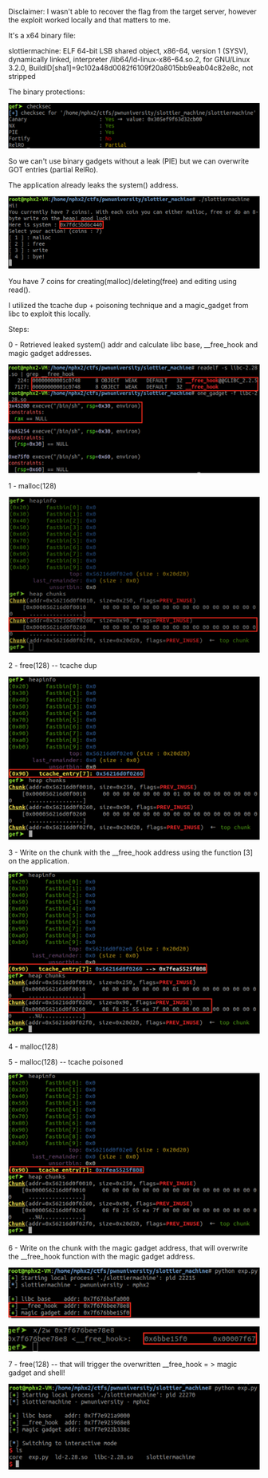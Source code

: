 Disclaimer: I wasn't able to recover the flag from the target server, however the exploit worked locally and that matters to me. 

It's a x64 binary file:

slottiermachine: ELF 64-bit LSB shared object, x86-64, version 1 (SYSV), dynamically linked, interpreter /lib64/ld-linux-x86-64.so.2, for GNU/Linux 3.2.0, BuildID[sha1]=9c102a48d0082f6109f20a8015bb9eab04c82e8c, not stripped

The binary protections:

![protections](slottier_2.png)

So we can't use binary gadgets without a leak (PIE) but we can overwrite GOT entries (partial RelRo).

The application already leaks the system() address.

![leak](slottier_1.png)

You have 7 coins for creating(malloc)/deleting(free) and editing using read().

I utilized the tcache dup + poisoning technique and a magic_gadget from libc to exploit this locally.

Steps:

0 - Retrieved leaked system() addr and calculate libc base, __free_hook and magic gadget addresses.

![leak](slottier_3.png)

1 - malloc(128)

![chunk1](slottier_4.png)

2 - free(128) -- tcache dup

![chunk2](slottier_5.png)

3 - Write on the chunk with the __free_hook address using the function [3] on the application.

![chunk3](slottier_6.png)

4 - malloc(128)

5 - malloc(128) -- tcache poisoned

![chunk4](slottier_7.png)

6 - Write on the chunk with the magic gadget address, that will overwrite the __free_hook function with the magic gadget address.

![chunk5](slottier_9.png)

![chunk6](slottier_8.png)

7 - free(128) -- that will trigger the overwritten __free_hook = > magic gadget and shell!

![chunk7](slottier_10.png)



